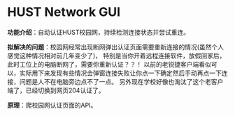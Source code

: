 # HUST Network GUI

**功能介绍**：自动认证HUST校园网，持续检测连接状态并尝试重连。

**拟解决的问题**：校园网经常出现断网弹出认证页面需要重新连接的情况(虽然个人感觉这种情况相对前几年变少了)，
特别是当你开着远程连接软件，放假回家后，此时工位上的电脑断网了，需要你重新认证？？！
以前的老锐捷客户端看似可以，实际用下来发现有些情况会弹窗连接失败让你点一下确定然后手动再点一下连接，问题是人不在电脑旁边点不了一点。
另外现在学校好像也淘汰了这个老客户端了，已经切换到网页204认证了。

**原理**：爬校园网认证页面的API。
